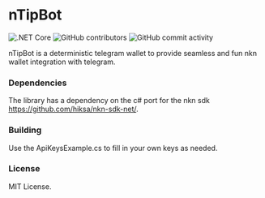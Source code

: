 # nTipBot
![.NET Core](https://github.com/rule110-io/nTipBot/workflows/.NET%20Core/badge.svg)
![GitHub contributors](https://img.shields.io/github/contributors/rule110-io/ntipBot)
![GitHub commit activity](https://img.shields.io/github/commit-activity/m/rule110-io/nTipBot)

nTipBot is a deterministic telegram wallet to provide seamless and fun nkn wallet integration with telegram.

### Dependencies
The library has a dependency on the c# port for the nkn sdk https://github.com/hiksa/nkn-sdk-net/.

### Building
Use the ApiKeysExample.cs to fill in your own keys as needed.

### License
MIT License.
